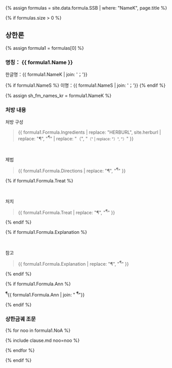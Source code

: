 {% assign formulas = site.data.formula.SSB | where: "NameK", page.title %}

{% if formulas.size > 0 %}

## 상한론

{% assign formula1 = formulas[0] %}

### 명칭： __{{ formula1.Name }}__

한글명：{{ formula1.NameK | join: '；'}}

{% if formula1.NameS %}
이명：{{ formula1.NameS | join: '；'}}
{% endif %}

{% assign sh_fm_names_kr = formula1.NameK %}

### 처방 내용

처방 구성

> {{ formula1.Formula.Ingredients | replace: "HERBURL", site.herburl | replace: "¶", "<sup>¶</sup>" | replace: "（", "<small>（"  | replace: "）", "）</small>" }}

<br>

제법

> {{ formula1.Formula.Directions | replace: "¶", "<sup>¶</sup>" }}

{% if formula1.Formula.Treat  %}

<br>

처치

> {{ formula1.Formula.Treat | replace: "¶", "<sup>¶</sup>" }}

{% endif %}

{% if formula1.Formula.Explanation %}

<br>

참고

> {{ formula1.Formula.Explanation | replace: "¶", "<sup>¶</sup>" }}

{% endif %}


{% if formula1.Formula.Ann %}

<p class="ann"><sup>¶</sup>{{ formula1.Formula.Ann | join: " <sup>¶</sup>"}} </p>

{% endif %}



### 상한금궤 조문

{% for noo in formula1.NoA %}

{% include clause.md noo=noo %}

{% endfor %}



{% endif %}
